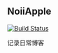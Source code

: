
NoiiApple
---
[![Build Status](https://travis-ci.com/qLzhu/blog.svg?branch=master)](https://travis-ci.com/qLzhu/blog)

记录日常博客